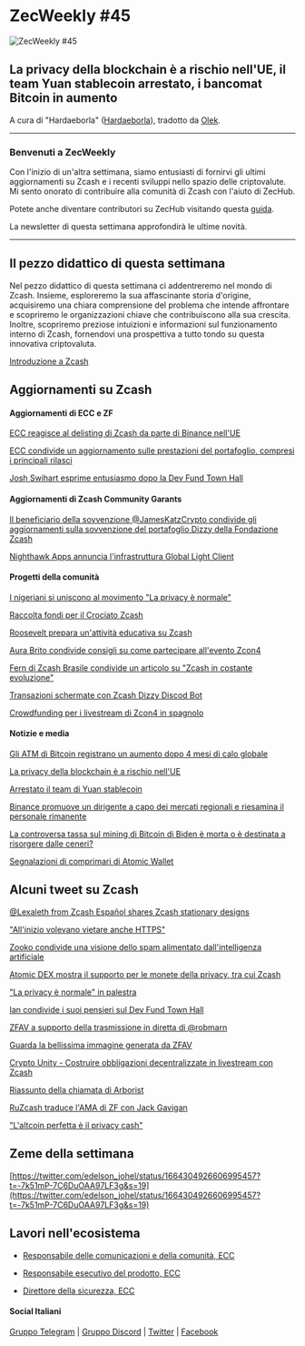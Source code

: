 # ZecWeekly #45

![ZecWeekly #45](https://substackcdn.com/image/fetch/f_auto,q_auto:good,fl_progressive:steep/https%3A%2F%2Fsubstack-post-media.s3.amazonaws.com%2Fpublic%2Fimages%2F35e2f0f3-6673-4c09-bab9-4d63b9cab2a7_1280x720.png)

La privacy della blockchain è a rischio nell'UE, il team Yuan stablecoin arrestato, i bancomat Bitcoin in aumento
---

A cura di "Hardaeborla" ([Hardaeborla](https://twitter.com/ayanlajaadebola)), tradotto da [Olek](https://twitter.com/an_Olek).

---

### Benvenuti a ZecWeekly

Con l'inizio di un'altra settimana, siamo entusiasti di fornirvi gli ultimi aggiornamenti su Zcash e i recenti sviluppi nello spazio delle criptovalute. Mi sento onorato di contribuire alla comunità di Zcash con l'aiuto di ZecHub. 

Potete anche diventare contributori su ZecHub visitando questa [guida](https://wiki.zechub.xyz/contribute).

La newsletter di questa settimana approfondirà le ultime novità.

---

## Il pezzo didattico di questa settimana

Nel pezzo didattico di questa settimana ci addentreremo nel mondo di Zcash. Insieme, esploreremo la sua affascinante storia d'origine, acquisiremo una chiara comprensione del problema che intende affrontare e scopriremo le organizzazioni chiave che contribuiscono alla sua crescita. Inoltre, scopriremo preziose intuizioni e informazioni sul funzionamento interno di Zcash, fornendovi una prospettiva a tutto tondo su questa innovativa criptovaluta. 

[Introduzione a Zcash](https://twitter.com/ZecHub/status/1663592938113204236?t=Kxe9cra2wckLjXOcqz5Y0A&s=19)


## Aggiornamenti su Zcash


#### Aggiornamenti di ECC e ZF

[ECC reagisce al delisting di Zcash da parte di Binance nell'UE](https://twitter.com/ElectricCoinCo/status/1663981122840084481?t=i4Qbx3S8Y52SwmbImSPsJg&s=19) 

[ECC condivide un aggiornamento sulle prestazioni del portafoglio, compresi i principali rilasci](https://twitter.com/ElectricCoinCo/status/1663975183680524288?t=gOi77fWaPmjoc3gU84CzUg&s=19) 

[Josh Swihart esprime entusiasmo dopo la Dev Fund Town Hall](https://twitter.com/jswihart/status/1664713263165345800?t=MTAnjRkgh02vlmxoB99uaw&s=19)



#### Aggiornamenti di Zcash Community Garants

[Il beneficiario della sovvenzione @JamesKatzCrypto condivide gli aggiornamenti sulla sovvenzione del portafoglio Dizzy della Fondazione Zcash](https://twitter.com/ZcashFoundation/status/1663612684812664842?t=Qe6y63epC8uSuYg6GephDw&s=19) 

[Nighthawk Apps annuncia l'infrastruttura Global Light Client](https://twitter.com/nighthawkapps/status/1664256498271154176)



#### Progetti della comunità

[I nigeriani si uniscono al movimento "La privacy è normale"](https://twitter.com/ZcashNigeria/status/1663442306807083008?t=Td6s_cKzuvJoYVj0hTEDqw&s=19)

[Raccolta fondi per il Crociato Zcash](https://twitter.com/ZcashCrusader/status/1663160473913573376?t=O-q8Oa8j9EYjzfoSP5jZ3w&s=19) 

[Roosevelt prepara un'attività educativa su Zcash](https://twitter.com/gordonesroo/status/1663375102212202496?t=nn_GlvW4TfoF-yvB3Z42lg&s=19) 

[Aura Brito condivide consigli su come partecipare all'evento Zcon4](https://twitter.com/AuraBritoSM/status/1664778907961229312?t=O7O0_0G2CMCCemaLVzHs9Q&s=19)

[Fern di Zcash Brasile condivide un articolo su "Zcash in costante evoluzione"](https://twitter.com/fernandobicalh5/status/1663353704404119552?t=1wMJ8EoIknpRKtlEX17J8Q&s=19) 

[Transazioni schermate con Zcash Dizzy Discod Bot](https://twitter.com/Zcashbrazil/status/1663302492208218113?t=Hz2ZvXE3M5dGuR5VBmA5tw&s=19) 

[Crowdfunding per i livestream di Zcon4 in spagnolo](https://twitter.com/ZcastEsp/status/1664984780382011393?t=1sUFBK9CqbP4ykddRxMTqQ&s=19)




#### Notizie e media

[Gli ATM di Bitcoin registrano un aumento dopo 4 mesi di calo globale](https://cointelegraph.com/news/net-Bitcoin-ATMs-record-an-increase-after-4-months-of-global-downtrend) 

[La privacy della blockchain è a rischio nell'UE](https://www.coindesk.com/consensus-magazine/2023/02/09/blockchain-privacy-is-at-risk-in-the-eu/) 

[Arrestato il team di Yuan stablecoin](https://cointelegraph.com/magazine/yuan-stablecoin-team-arrested-wechats-new-bitcoin-prices-hk-crypto-rules-asia-express/) 

[Binance promuove un dirigente a capo dei mercati regionali e riesamina il personale rimanente](https://blockworks.co/news/binance-re-examines-remaining-staff) 

[La controversa tassa sul mining di Bitcoin di Biden è morta o è destinata a risorgere dalle ceneri?](https://cointelegraph.com/news/is-biden-s-controversial-bitcoin-mining-tax-dead-or-set-to-rise-from-the-ashes) 

[Segnalazioni di comprimari di Atomic Wallet](https://twitter.com/AtomicWallet/status/1664946301815910400?s=20a)




## Alcuni tweet su Zcash

[@Lexaleth from Zcash Español shares Zcash stationary designs](https://twitter.com/Lexaleth/status/1664689273839185920?t=WklYg6Es0xjuq8Ns5HPi2g&s=19) 


["All'inizio volevano vietare anche HTTPS"](https://twitter.com/ThorTorrens/status/1664120188621537284)

[Zooko condivide una visione dello spam alimentato dall'intelligenza artificiale](https://twitter.com/zooko/status/1663990048755429376?t=8XiMheda34cvPkggL8gKAA&s=19) 

[Atomic DEX mostra il supporto per le monete della privacy, tra cui Zcash](https://twitter.com/AtomicDEX/status/1664927164557582337?t=Px5IIYHcvBu674kpCPsnAg&s=19) 

["La privacy è normale" in palestra](https://twitter.com/AAmandita_/status/1663626650687340544?t=amdoVlCT4atGaq9TvkUBJQ&s=19) 

[Ian condivide i suoi pensieri sul Dev Fund Town Hall](https://twitter.com/iansagstette/status/1664601711678304258)

[ZFAV a supporto della trasmissione in diretta di @robmarn](https://twitter.com/ZFAVClub/status/1664685437263151112?t=7ipzzYyXrtEXbg7i98zQHg&s=19) 

[Guarda la bellissima immagine generata da ZFAV](https://twitter.com/ZFAVClub/status/1664712616135065611?t=0TmsVAjvLv5uYEvHs76C4g&s=19) 

[Crypto Unity - Costruire obbligazioni decentralizzate in livestream con Zcash](https://twitter.com/DecredSociety/status/1665104908134096896)

[Riassunto della chiamata di Arborist](https://twitter.com/zksquirrel/status/1664434261556879365)

[RuZcash traduce l'AMA di ZF con Jack Gavigan](https://twitter.com/RuZcash/status/1665260581874552833)

["L'altcoin perfetta è il privacy cash"](https://twitter.com/ApeDurden/status/1664478598533890053)



## Zeme della settimana

[https://twitter.com/edelson_johel/status/1664304926606995457?t=-7k51mP-7C6DuOAA97LF3g&s=19](https://twitter.com/edelson_johel/status/1664304926606995457?t=-7k51mP-7C6DuOAA97LF3g&s=19)



## Lavori nell'ecosistema

- [Responsabile delle comunicazioni e della comunità, ECC](https://apply.workable.com/electric-coin-company/j/0EB27EE759/)

- [Responsabile esecutivo del prodotto, ECC](https://apply.workable.com/electric-coin-company/j/6ACEC09B90/)

- [Direttore della sicurezza, ECC](https://apply.workable.com/electric-coin-company/j/E68A4C20E2/)

#### Social Italiani

[Gruppo Telegram](https://t.me/zcashita) | [Gruppo Discord](https://discord.com/channels/978714252934258779/1091806217359347802) | [Twitter](https://twitter.com/InsideZcash) | [Facebook](https://www.facebook.com/groups/zecitalia)